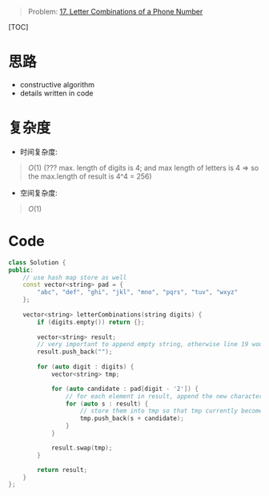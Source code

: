 > Problem: [17. Letter Combinations of a Phone Number](https://leetcode.com/problems/letter-combinations-of-a-phone-number/description/)

[TOC]

# 思路
- constructive algorithm
- details written in code

# 复杂度
- 时间复杂度:
> $O(1)$ 
(??? max. length of digits is 4; and max length of letters is 4 => so the max.length of result is 4^4 = 256)

- 空间复杂度:
> $O(1)$

# Code
```c++
class Solution {
public:
    // use hash map store as well
    const vector<string> pad = {
        "abc", "def", "ghi", "jkl", "mno", "pqrs", "tuv", "wxyz"
    };
    
    vector<string> letterCombinations(string digits) {
        if (digits.empty()) return {};
        
        vector<string> result;
        // very important to append empty string, otherwise line 19 would not implement for empty vector
        result.push_back("");
        
        for (auto digit : digits) {
            vector<string> tmp;

            for (auto candidate : pad[digit - '2']) {
                // for each element in result, append the new character 
                for (auto s : result) {
                    // store them into tmp so that tmp currently becomes the answer
                    tmp.push_back(s + candidate);
                }
            }

            result.swap(tmp);
        }

        return result;
    }
};
```